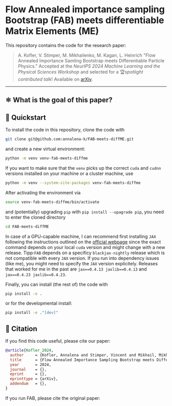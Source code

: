 # Flow Annealed importance sampling Bootstrap (FAB) meets differentiable Matrix Elements (ME)
This repository contains the code for the research paper:

> A. Kofler, V. Stimper, M. Mikhailenko, M. Kagan, L. Heinrich
> "Flow Annealed Importance Samling Bootstrap meets Differentiable Particle Physics." 
> Accepted at the _NeurIPS 2024 Machine Learning and the Physical Sciences Workshop_ and selected for a 🏆*spotlight contributed talk*!
> Available on [arXiv]().

---

## ⚛️ What is the goal of this paper?


## 🚀 Quickstart

To install the code in this repository, clone the code with
```bash
git clone git@github.com:annalena-k/FAB-meets-diffME.git
```
and create a new virtual environment:
```bash
python -m venv venv-fab-meets-diffme
```
If you want to make sure that the `venv` picks up the correct `cuda` and `cudnn` versions installed on your machine or a cluster machine, use
```bash
python -m venv --system-site-packages venv-fab-meets-diffme
```
After activating the environment via
```bash
source venv-fab-meets-diffme/bin/activate
```
and (potentially) upgrading `pip` with `pip install --upagrade pip`, you need to enter the cloned directory
```bash
cd FAB-meets-diffME
```
In case of a GPU-capable machine, I can recommend first installing `JAX` following the instructions outlined on the [official webpage](https://jax.readthedocs.io/en/latest/installation.html) since the exact command depends on your local `cuda` version and might change with a new release.
Tipp:`FAB` depends on a specificy `blackjax-nightly` release which is not compatible with every `JAX` version. If you run into dependency issues (like me), you might need to specify the `JAX` version explicitely. Releases that worked for me in the past are `jax==0.4.13 jaxlib==0.4.13` and `jax==0.4.23 jaxlib==0.4.23`.

Finally, you can install (the rest of) the code with
```bash
pip install -e .
```
or for the developmental install:
```bash
pip install -e ."[dev]"
```

## 📜 Citation

If you find this code useful, please cite our paper:

```bibtex
@article{Kofler_2024,
  author     = {Kofler, Annalena and Stimper, Vincent and Mikhail, Mikhasenko and Kagan, Michael and Heinrich, Lukas},
  title      = {Flow Annealed Importance Sampling Bootstrap meets Differentiable Particle Physics},
  year       = 2024,
  journal    = {},
  eprint     = {},
  eprinttype = {arXiv},
  addendum   = {},
}
```
If you run FAB, please cite the original paper:

